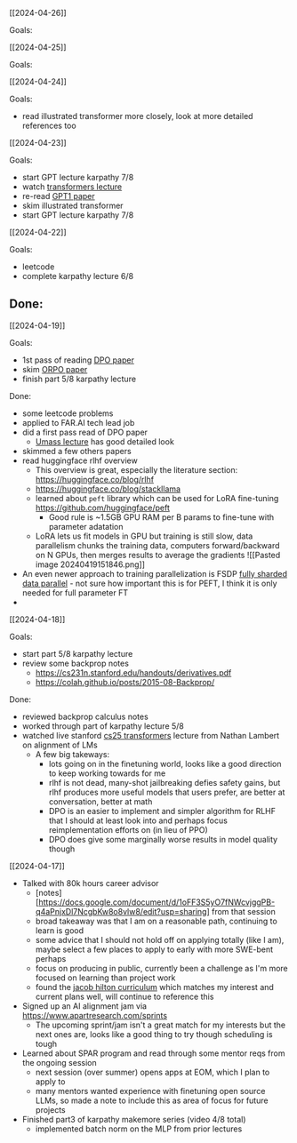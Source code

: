 [[2024-04-26]]

Goals:

[[2024-04-25]]

Goals:

[[2024-04-24]]

Goals:
- read illustrated transformer more closely, look at more detailed references too

[[2024-04-23]]

Goals:
- start GPT lecture karpathy 7/8
- watch [transformers lecture](https://www.youtube.com/watch?v=XfpMkf4rD6E&t=618s&ab_channel=StanfordOnline)
- re-read [GPT1 paper](https://s3-us-west-2.amazonaws.com/openai-assets/research-covers/language-unsupervised/language_understanding_paper.pdf)
- skim illustrated transformer
- start GPT lecture karpathy 7/8

[[2024-04-22]]

Goals:
- leetcode
- complete karpathy lecture 6/8

Done:
- 

[[2024-04-19]]

Goals:
- 1st pass of reading [DPO paper](https://arxiv.org/pdf/2305.18290.pdf)
- skim [ORPO paper](https://arxiv.org/pdf/2403.07691v2.pdf)
- finish part 5/8 karpathy lecture

Done:
- some leetcode problems
- applied to FAR.AI tech lead job
- did a first pass read of DPO paper
	- [Umass lecture](https://www.youtube.com/watch?v=2dUSoco8r3U&ab_channel=MohitIyyer) has good detailed look
- skimmed a few others papers
- read huggingface rlhf overview
	- This overview is great, especially the literature section: https://huggingface.co/blog/rlhf
	- https://huggingface.co/blog/stackllama
	- learned about `peft` library which can be used for LoRA fine-tuning https://github.com/huggingface/peft
		- Good rule is ~1.5GB GPU RAM per B params to fine-tune with parameter adatation
	- LoRA lets us fit models in GPU but training is still slow, data parallelism chunks the training data, computers forward/backward on N GPUs, then merges results to average the gradients ![[Pasted image 20240419151846.png]]
- An even newer approach to training parallelization is FSDP [fully sharded data parallel](https://pytorch.org/blog/introducing-pytorch-fully-sharded-data-parallel-api/) - not sure how important this is for PEFT, I think it is only needed for full parameter FT
- 
[[2024-04-18]]

Goals:
- start part 5/8 karpathy lecture
- review some backprop notes
	- https://cs231n.stanford.edu/handouts/derivatives.pdf
	- https://colah.github.io/posts/2015-08-Backprop/

Done:
- reviewed backprop calculus notes
- worked through part of karpathy lecture 5/8
- watched live stanford [cs25 transformers](https://web.stanford.edu/class/cs25/) lecture from Nathan Lambert on alignment of LMs
	- A few big takeways:
		- lots going on in the finetuning world, looks like a good direction to keep working towards for me
		- rlhf is not dead, many-shot jailbreaking defies safety gains, but rlhf produces more useful models that users prefer, are better at conversation, better at math
		- DPO is an easier to implement and simpler algorithm for RLHF that I should at least look into and perhaps focus reimplementation efforts on (in lieu of PPO)
		- DPO does give some marginally worse results in model quality though

[[2024-04-17]]

- Talked with 80k hours career advisor
	- [notes][https://docs.google.com/document/d/1oFF3S5yO7fNWcvjggPB-q4aPnjxDl7NcgbKw8o8vlw8/edit?usp=sharing] from that session
	- broad takeaway was that I am on a reasonable path, continuing to learn is good
	- some advice that I should not hold off on applying totally (like I am), maybe select a few places to apply to early with more SWE-bent perhaps
	- focus on producing in public, currently been a challenge as I'm more focused on learning than project work
	- found the [jacob hilton curriculum](https://github.com/jacobhilton/deep_learning_curriculum?tab=readme-ov-file) which matches my interest and current plans well, will continue to reference this
- Signed up an AI alignment jam via https://www.apartresearch.com/sprints
	- The upcoming sprint/jam isn't a great match for my interests but the next ones are, looks like a good thing to try though scheduling is tough
- Learned about SPAR program and read through some mentor reqs from the ongoing session
	- next session (over summer) opens apps at EOM, which I plan to apply to
	- many mentors wanted experience with finetuning open source LLMs, so made a note to include this as area of focus for future projects
- Finished part3 of karpathy makemore series (video 4/8 total)
	- implemented batch norm on the MLP from prior lectures